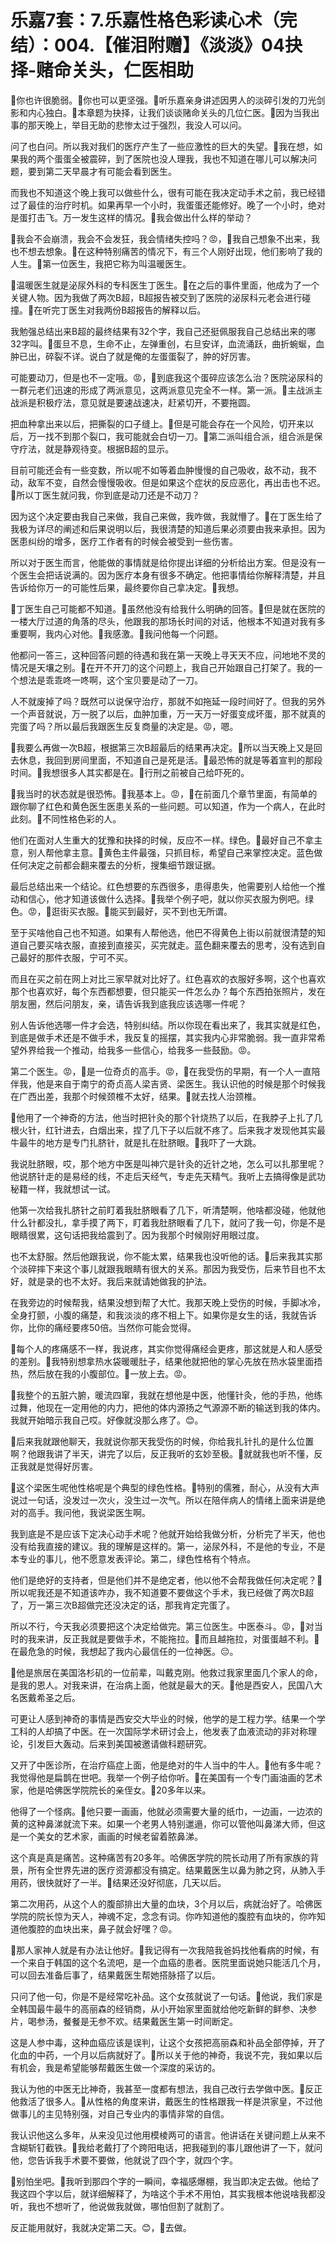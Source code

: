 # 乐嘉7套：7.乐嘉性格色彩读心术（完结）：004.【催泪附赠】《淡淡》04抉择-赌命关头，仁医相助

🎼你也许很脆弱。🎼你也可以更坚强。🎼听乐嘉亲身讲述因男人的淡碎引发的刀光剑影和内心独白。🎼本章题为抉择，让我们谈谈赌命关头的几位仁医。🎼因为当我出事的那天晚上，举目无助的悲惨太过于强烈，我没人可以问。

问了也白问。所以我对我们的医疗产生了一些应激性的巨大的失望。🎼我在想，如果我的两个蛋蛋全被震碎，到了医院也没人理我，我也不知道在哪儿可以解决问题，要到第二天早晨才有可能会看到医生。

而我也不知道这个晚上我可以做些什么，很有可能在我决定动手术之前，我已经错过了最佳的治疗时机。如果再早一个小时，我蛋蛋还能修好。晚了一个小时，绝对是蛋打击飞。万一发生这样的情况。🎼我会做出什么样的举动？

🎼我会不会崩溃，我会不会发狂，我会情绪失控吗？😡，🎼我自己想象不出来，我也不想去想象。🎼在这种特别痛苦的情况下，有三个人刚好出现，他们影响了我的人生。🎼第一位医生，我把它称为叫温暖医生。

🎼温暖医生就是泌尿外科的专科医生丁医生。🎼在之后的事件里面，他成为了一个关键人物。因为我做了两次B超，B超报告被交到了医院的泌尿科元老会进行碰撞。🎼在听完丁医生对我两份B超报告的解释以后。

我勉强总结出来B超的最终结果有32个字，我自己还挺佩服我自己总结出来的哪32字叫。🎼蛋旦不息，生命不止，左弹重创，右旦安详，血流涌跃，曲折蜿蜒，血肿已出，碎裂不详。说白了就是俺的左蛋蛋裂了，肿的好厉害。

可能要动刀，但是也不一定哦。😡，🎼到底我这个蛋碎应该怎么治？医院泌尿科的一群元老们迅速的形成了两派意见，这两派意见完全不一样。第一派。🎼主战派主战派是积极疗法，意见就是要速战速决，赶紧切开，不要拖圆。

把血种拿出来以后，把撕裂的口子缝上。🎼但是可能会存在一个风险，切开来以后，万一找不到那个裂口，我可能就会白切一刀。🎼第二派叫组合派，组合派是保守疗法，就是静观待变。根据B超的显示。

目前可能还会有一些变数，所以呢不如等着血肿慢慢的自己吸收，敌不动，我不动，敌军不变，自然会慢慢吸收。但是如果这个症状的反应恶化，再出击也不迟。🎼所以丁医生就问我，你到底是动刀还是不动刀？

因为这个决定要由我自己来做，我自己来做，我咋做，我就懵了。🎼在丁医生给了我极为详尽的阐述和后果说明以后，我很清楚的知道后果必须要由我来承担。因为医患纠纷的增多，医疗工作者有的时候会被受到一些伤害。

所以对于医生而言，他能做的事情就是给你提出详细的分析给出方案。但是没有一个医生会把话说满的。因为医疗本身有很多不确定。他把事情给你解释清楚，并且告诉给你万一的可能性后果，最终要你自己拿决定。🎼我想。

🎼丁医生自己可能都不知道。🎼虽然他没有给我什么明确的回答。🎼但是就在医院的一楼大厅过道的角落的尽头，他跟我的那场长时间的对话，他根本不知道对我有多重要啊，我内心对他。🎼我感激。🎼我问他每一个问题。

他都问一答三，这种回答问题的待遇和我在第一天晚上寻天天不应，问地地不灵的情况是天壤之别。🎼在开不开刀的这个问题上，我自己开始跟自己打架了。我的一个想法是乖乖咚一咚啊，这个宝贝要是动了一刀。

人不就废掉了吗？既然可以说保守治疗，那就不如拖延一段时间好了。但我的另外一个声音就说，万一脱了以后，血肿加重，万一天万一好蛋变成坏蛋，那不就真的完蛋了吗？所以最后我跟医生反复商量的决定是。😡，嗯。

🎼我要么再做一次B超，根据第三次B超最后的结果再决定。🎼所以当天晚上又是回去休息，我回到房间里面，不知道自己是死是活。🎼最恐怖的就是等着宣判的那段时间。🎼我想很多人其实都是在。🎼行刑之前被自己给吓死的。

🎼我当时的状态就是很恐怖。🎼我基本上。😡，🎼在前面几个章节里面，有简单的跟你聊了红色和黄色医生医患关系的一些问题。可以知道，作为一个病人，在此时此刻。🎼不同性格色彩的人。

他们在面对人生重大的犹豫和抉择的时候，反应不一样。绿色。🎼最好自己不拿主意，别人帮他拿主意。🎼黄色主件最强，只抓目标，希望自己来掌控决定。蓝色做任何决定之前都会翻来覆去的分析，搜集细节跟证据。

最后总结出来一个结论。红色想要的东西很多，患得患失，他需要别人给他一个推动和信心，他才知道该做什么选择。🎼我举个例子吧，就以你买衣服为例吧。绿色。😡，🎼逛街买衣服。🎼能买到最好，买不到也无所谓。

至于买啥他自己也不知道。如果有人帮他选，他巴不得黄色上街以前就很清楚的知道自己要买啥衣服，直接到直接买，买完就走。蓝色翻来覆去的思考，没有选到自己最好的那件衣服，宁可不买。

而且在买之前在网上对比三家早就对比好了。红色喜欢的衣服好多啊，这个也喜欢那个也喜欢好，每个东西都想要，但只能买一件怎么办？每个东西拍张照片，发在朋友圈，然后问朋友，亲，请告诉我到底我应该选哪一件呢？

别人告诉他选哪一件才会选，特别纠结。所以你现在看出来了，我其实就是红色，到底是做手术还是不做手术，我反复的摇摆，其实我内心非常脆弱。我一直非常希望外界给我一个推动，给我多一些信心，给我多一些鼓励。😡。

第二个医生。😡，🎼是一位奇贞的高手。😡，🎼在我受伤的早期，有一个人一直陪伴我，他是来自于南宁的奇贞高人梁吉贤、梁医生。我认识他的时候是那个时候我在广西出差，我那个时候颈椎不太好，结果。🎼就去找人治颈椎。

🎼他用了一个神奇的方法，他当时把针灸的那个针烧热了以后，在我脖子上扎了几根火针，红针进去，白烟出来，捏了几下子以后就不疼了。后来我才发现他其实最牛最牛的地方是专门扎脐针，就是扎在肚脐眼。🎼我吓了一大跳。

我说肚脐眼，哎，那个地方中医是叫神穴是针灸的近针之地，怎么可以扎那里呢？他说脐针走的是易经的线，不走后天经气，专走先天精气。我听上去搞得像是武功秘籍一样，我就想试一试。

他第一次给我扎脐针之前盯着我肚脐眼看了几下，听清楚啊，他啥都没碰，他就他什么针都没扎，拿手摸了两下，盯着我肚脐眼看了几下，就问了我一句，你是不是眼睛很累，这句话把我给震到了。因为我那个时候刚好用眼过度。

也不太舒服。然后他跟我说，你不能太累，结果我也没听他的话。🎼后来我其实那个淡碎摔下来这个事儿就跟我眼睛有很大的关系。那因为我受伤，后来节目也不太好，就是录的也不太好。我后来就请她做我的护法。

在我旁边的时候帮我，结果没想到帮了大忙。我那天晚上受伤的时候，手脚冰冷，全身打颤，小腹的痛楚，和我淡淡的疼不相上下。如果你是女生的话，我就告诉你，比你的痛经要疼50倍。当然你可能会觉得。

🎼每个人的疼痛感不一样，我说疼，其实你觉得痛经会更疼，那这就是人和人感受的差别。🎼我特别想拿热水袋暖暖肚子，结果他就把他的掌心先放在热水袋里面捂热，然后放在我的小腹部位。🎼一放上去。😡。

🎼我整个的五脏六腑，暖流四窜，我就在想他是中医，他懂针灸，他的手热，他练过舞，他现在一定用他的内力，把他的体内源扬之气源源不断的输送到我的体内。我就开始暗示我自己哎。好像就没那么疼了。😊。

🎼后来我就跟他聊天，我就说你那天我受伤的时候，你给我扎针扎的是什么位置啊？他跟我讲了半天，讲完了以后，反正我听的玄妙至极。🎼就就我也听不懂，反正我就是觉得好厉害。

🎼这个梁医生呢他性格呢是个典型的绿色性格。🎼特别的儒雅，耐心，从没有大声说过一句话，没发过一次火，没生过一次气。所以在陪伴病人的情绪上面来讲是绝对的高手。我问他，我说梁医生啊。

我到底是不是应该下定决心动手术呢？他就开始给我做分析，分析完了半天，他也没有给我直接的建议。我的理解是这样的。第一，泌尿外科，不是他的专业，不是本专业的事儿，他不愿意发表评论。第二，绿色性格有个特点。

他们是绝好的支持者，但是他们并不是绝定者，他以他不会帮我做任何决定呢？🎼所以呢我还是不知道该咋办，我不知道要不要做这个手术，我已经做了两次B超了，万一第三次B超做完还没决定的话，那我肯定完蛋了。

所以不行，今天我必须要把这个决定给做完。第三位医生。中医泰斗。😡，🎼对当时的我来讲，反正我就是要做手术，不能拖拉。🎼而且越拖拉，对蛋蛋越不利。🎼在最危急的时候，我想起了我内心最信任的一位神医。😔。

🎼他是旅居在美国洛杉矶的一位前辈，叫戴克刚。他救过我家里面几个家人的命，是我的恩人。对我来讲，在治病上面，他就是最大的天。🎼他是西安人，民国八大名医戴希圣之后。

可更让人感到神奇的事情是西安交大毕业的时候，他学的是工程力学。结果一个学工科的人却搞了中医。在一次国际学术研讨会上，他发表了血液流动的非对称理论，引发巨大轰动。后来到美国被邀请做科题研究。

又开了中医诊所，在治疗癌症上面，他是绝对的牛人当中的牛人。🎼他有多牛呢？我觉得他是扁鹊在世吧。我举一个例子给你听。🎼在美国有一个专门画油画的艺术家，他是哈佛医学院院长的亲侄女。🎼20多年以来。

他得了一个怪病。🎼他只要一画画，他就必须需要大量的纸巾，一边画，一边浓的黄的这种鼻涕就流下来。如果一个老男人特别邋遢，你可以管他叫鼻涕大师，但这是一个美女的艺术家，画画的时候老留着脓鼻涕。

这个真是真是痛苦。这种痛苦有20多年。哈佛医学院的院长动用了所有家族的背景，所有全世界先进的医疗资源都没有搞定。结果戴医生以鼻为肺之窍，从肺入手用药，很快就好了一半。🎼结果还没好彻底，几天以后。

第二次用药，从这个人的腹部排出大量的血块，3个月以后，病就治好了。哈佛医学院的院长惊为天人，神魂不定，念念有词。你咋知道他的腹腔有血块的，你咋知道他腹腔的血块出来，鼻子就会好嘿？😡。

🎼那人家神人就是有办法让他好。🎼我记得有一次我陪我爸妈找他看病的时候，有一个来自于韩国的这个名流吧，是一个血癌的患者。医院里面说她只能活几个月，可以回去准备后事了，结果戴医生帮她搭脉搭了以后。

只问了他一句，你是不是经常吃补品。这个女孩就说了一句话。🎼他说，我们家是全韩国最牛最牛的高丽森的经销商，从小开始家里面就给他吃新鲜的鲜参、决参片，喝参汤，餐餐是无参不欢。结果戴医生第一时间断定。

这是人参中毒，这种血癌应该是误判，让这个女孩把高丽森和补品全部停掉，开了化血的中药，一个月以后病就好了。🎼所以关于他的神奇，我说不完，我如果以后有机会，我是希望能够帮戴医生做一个深度的采访的。

我认为他的中医无比神奇，我甚至一度都有想法，我自己改行去学做中医。🎼反正他救活了很多人。🎼从性格的角度来讲，戴医生的性格跟我一样是洪家皇，不过他做事儿的主见特别强，对自己专业内的事情非常的自信。

我认识他这么多年，从来没见过他用模棱两可的语言。他讲话在关键问题上从来不含糊斩钉截铁。🎼我给老戴打了个跨阳电话，把我碰到的事儿跟他讲了一下，就问他，您告诉我手术要不要做，他就说了四个字，就四个字。

🎼别怕坐吧。🎼我听到那四个字的一瞬间，幸福感爆棚，我当即决定去做。他给了我这四个字以后，就详细解释了，为啥这个手术不用怕，其实我根本他说啥我都没听，我也不想听了，他说做我就做，哪怕但割了就割了。

反正能用就好，我就决定第二天。😊，🎼去做。